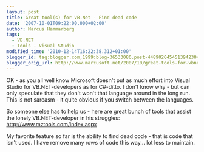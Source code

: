 ```yaml
---
layout: post
title: Great tool(s) for VB.Net - Find dead code
date: '2007-10-01T09:22:00.000+02:00'
author: Marcus Hammarberg
tags:
  - VB.NET
  - Tools - Visual Studio
modified_time: '2010-12-14T16:22:38.312+01:00'
blogger_id: tag:blogger.com,1999:blog-36533086.post-4489020454513942304
blogger_orig_url: http://www.marcusoft.net/2007/10/great-tools-for-vbnet-find-dead-code.html
---
```


OK - as you all well know Microsoft doesn't put as much effort into
Visual Studio for VB.NET-developers as for C#-<span
id="SPELLING_ERROR_0" class="blsp-spelling-corrected">ditto. I
don't know why - but can only speculate that they don't won't that
language around in the long run. This is not sarcasm - it quite obvious
if you switch between the languages.

So someone
else has to help us - here are great bunch of tools that assist
the lonely VB.NET-developer in his struggles:
<http://www.mztools.com/index.aspx>

My favorite feature so far is the ability to find dead code - that is
code that isn't used. I have remove many rows of code this way... lot
less to maintain.
